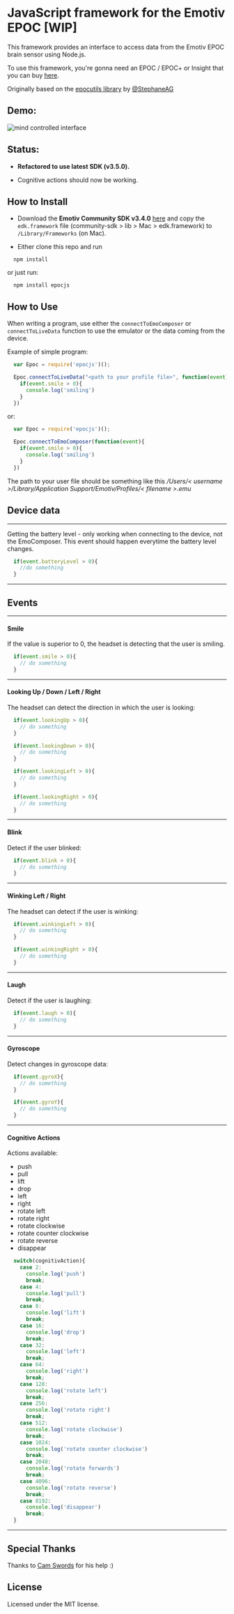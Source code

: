 # JavaScript framework for the Emotiv EPOC [WIP]

This framework provides an interface to access data from the Emotiv EPOC brain sensor using Node.js.

To use this framework, you're gonna need an EPOC / EPOC+ or Insight that you can buy [here](https://emotiv.com/).

Originally based on the [epocutils library](http://stephaneag.github.io/epocutils/) by [@StephaneAG](https://github.com/stephaneAG)

## Demo:

![mind controlled interface](epoc.gif)

## Status:

* **Refactored to use latest SDK (v3.5.0).**

* Cognitive actions should now be working.

## How to Install

* Download the **Emotiv Community SDK v3.4.0** [here](https://github.com/Emotiv/community-sdk/releases) and copy the `edk.framework` file (community-sdk > lib > Mac > edk.framework) to `/Library/Frameworks` (on Mac).

* Either clone this repo and run

```
  npm install
```
or just run:

```
  npm install epocjs
```

## How to Use

When writing a program, use either the `connectToEmoComposer` or `connectToLiveData` function to use the emulator or the data coming from the device.

Example of simple program:

```JavaScript
  var Epoc = require('epocjs')();

  Epoc.connectToLiveData("<path to your profile file>", function(event){
    if(event.smile > 0){
      console.log('smiling')
    }
  })
```
or:

```JavaScript
  var Epoc = require('epocjs')();

  Epoc.connectToEmoComposer(function(event){
    if(event.smile > 0){
      console.log('smiling')
    }
  })
```

The path to your user file should be something like this */Users/< username >/Library/Application Support/Emotiv/Profiles/< filename >.emu*

## Device data

---

Getting the battery level - only working when connecting to the device, not the EmoComposer.
This event should happen everytime the battery level changes.

```javascript
  if(event.batteryLevel > 0){
    //do something
  }
```

---

## Events

---

#### Smile

If the value is superior to 0, the headset is detecting that the user is smiling.

```JavaScript
  if(event.smile > 0){
    // do something
  }
```

---

#### Looking Up / Down / Left / Right

The headset can detect the direction in which the user is looking:

```JavaScript
  if(event.lookingUp > 0){
    // do something
  }

  if(event.lookingDown > 0){
    // do something
  }

  if(event.lookingLeft > 0){
    // do something
  }

  if(event.lookingRight > 0){
    // do something
  }
```

---

#### Blink

Detect if the user blinked:

```JavaScript
  if(event.blink > 0){
    // do something
  }
```

---

#### Winking Left / Right

The headset can detect if the user is winking:

```JavaScript
  if(event.winkingLeft > 0){
    // do something
  }

  if(event.winkingRight > 0){
    // do something
  }
```

---

#### Laugh

Detect if the user is laughing:

```JavaScript
  if(event.laugh > 0){
    // do something
  }
```

---

#### Gyroscope

Detect changes in gyroscope data:

```JavaScript
  if(event.gyroX){
    // do something
  }

  if(event.gyroY){
    // do something
  }
```

---


#### Cognitive Actions

Actions available:

- push
- pull
- lift
- drop
- left
- right
- rotate left
- rotate right
- rotate clockwise
- rotate counter clockwise
- rotate reverse
- disappear

```JavaScript
  switch(cognitivAction){
    case 2:
      console.log('push')
      break;
    case 4:
      console.log('pull')
      break;
    case 8:
      console.log('lift')
      break;
    case 16:
      console.log('drop')
      break;
    case 32:
      console.log('left')
      break;
    case 64:
      console.log('right')
      break;
    case 128:
      console.log('rotate left')
      break;
    case 256:
      console.log('rotate right')
      break;
    case 512:
      console.log('rotate clockwise')
      break;
    case 1024:
      console.log('rotate counter clockwise')
      break;
    case 2048:
      console.log('rotate forwards')
      break;
    case 4096:
      console.log('rotate reverse')
      break;
    case 8192:
      console.log('disappear')
      break;
  }
```

---

## Special Thanks

Thanks to [Cam Swords](https://github.com/camswords) for his help :)

## License

Licensed under the MIT license.
